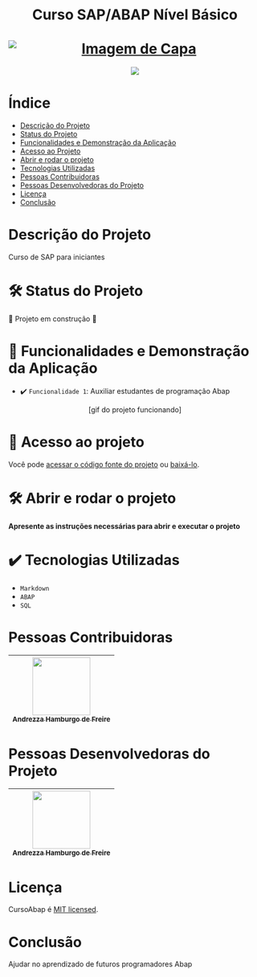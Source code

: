 <div align="center">
  <h1 align="center">
   Curso SAP/ABAP Nível Básico
    <br />
    <br />
    <a href="https://www.youtube.com/playlist?list=PLnpMwD8LFgjh05i3HTz0OowSufokin24z">
     <img src="https://github.com/andrezzahfreire/sap/assets/100586467/57786ba4-378d-47cb-b111-c17407a85d35" alt="Imagem de Capa" style="display: block; margin: auto;"/>
    </a>
  </h1>
</div>

<p align="center">
   <img src="http://img.shields.io/static/v1?label=STATUS&message=EM%20DESENVOLVIMENTO&color=RED&style=for-the-badge" #vitrinedev/>
</p>
  
# Índice 

* [Descrição do Projeto](#descrição-do-projeto)
* [Status do Projeto](#status-do-projeto)
* [Funcionalidades e Demonstração da Aplicação](#funcionalidades-e-demonstração-da-aplicação)
* [Acesso ao Projeto](#acesso-ao-projeto)
* [Abrir e rodar o projeto](#abrir-e-rodar-o-projeto)
* [Tecnologias Utilizadas](#tecnologias-utilizadas)
* [Pessoas Contribuidoras](#pessoas-contribuidoras)
* [Pessoas Desenvolvedoras do Projeto](#pessoas-desenvolvedoras-do-projeto)
* [Licença](#licença)
* [Conclusão](#conclusão)

# Descrição do Projeto

Curso de SAP para iniciantes

# :hammer_and_wrench: Status do Projeto

:construction: Projeto em construção :construction:

# :hammer:  Funcionalidades e Demonstração da Aplicação

- :heavy_check_mark: `Funcionalidade 1`: Auxiliar estudantes de programação Abap

  
<div align="center"> [gif do projeto funcionando] </div>

# 📁 Acesso ao projeto

Você pode [acessar o código fonte do projeto](https://github.com/andrezzahfreire/sap/) ou [baixá-lo](https://github.com/andrezzahfreire/sap/).

# 🛠️ Abrir e rodar o projeto

**Apresente as instruções necessárias para abrir e executar o projeto**

# :heavy_check_mark: Tecnologias Utilizadas

- `Markdown`
- `ABAP`
- `SQL`


# Pessoas Contribuidoras

| [<img loading="lazy" src="https://avatars.githubusercontent.com/u/100586467?v=4" width=115><br><sub>Andrezza Hamburgo de Freire</sub>](https://github.com/andrezzahfreire) |  
| :---: |

# Pessoas Desenvolvedoras do Projeto

| [<img loading="lazy" src="https://avatars.githubusercontent.com/u/100586467?v=4" width=115><br><sub>Andrezza Hamburgo de Freire</sub>](https://github.com/andrezzahfreire) |  
| :---: |

# Licença

CursoAbap é [MIT licensed](./LICENSE).

# Conclusão

Ajudar no aprendizado de futuros programadores Abap
